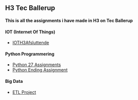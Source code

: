## H3 Tec Ballerup

#### This is all the assignments i have made in H3 on Tec Ballerup

#### IOT (Internet Of Things)
* [IOTH3Afsluttende](https://github.com/LucasLupin/H3iotAfsluttendeOpgave)

#### Python Programmering
* [Python 27 Assignments](https://github.com/LucasLupin/PythonData-1-main)
* [Python Ending Assignment](https://github.com/LucasLupin/PythonAfslutningopgave)

#### Big Data
* [ETL Project](https://github.com/LucasLupin/H3OpgaveETL1)
